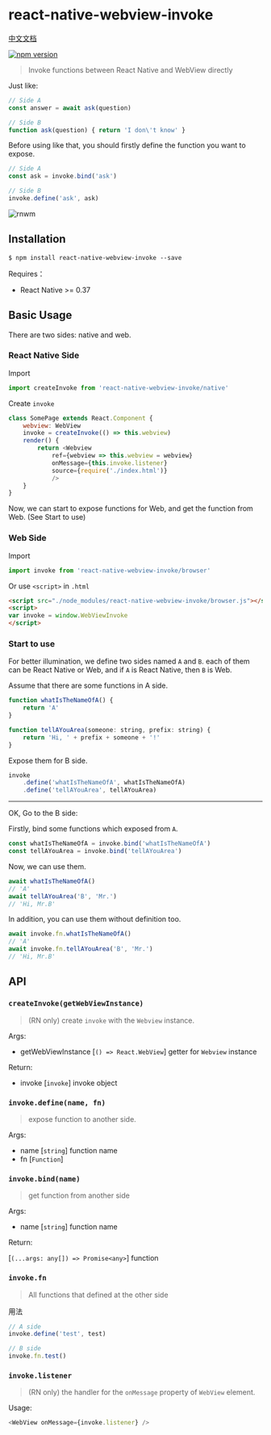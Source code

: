 # react-native-webview-invoke

[中文文档](https://github.com/pinqy520/react-native-webview-invoke/wiki/%E4%B8%AD%E6%96%87%E6%96%87%E6%A1%A3)

[![npm version](https://badge.fury.io/js/react-native-webview-invoke.svg)](https://badge.fury.io/js/react-native-webview-invoke)

> Invoke functions between React Native and WebView directly

Just like: 

``` javascript
// Side A
const answer = await ask(question) 

// Side B
function ask(question) { return 'I don\'t know' }
```

Before using like that, you should firstly define the function you want to expose.

``` javascript
// Side A
const ask = invoke.bind('ask')

// Side B
invoke.define('ask', ask)
```

![rnwm](https://cloud.githubusercontent.com/assets/5719833/20641896/1fb6431c-b43d-11e6-83ec-3fe78e49220f.gif)

## Installation

```
$ npm install react-native-webview-invoke --save
```

Requires：

- React Native >= 0.37

## Basic Usage

There are two sides: native and web.

### React Native Side

Import

``` javascript
import createInvoke from 'react-native-webview-invoke/native'
```

Create `invoke`

``` javascript
class SomePage extends React.Component {
    webview: WebView
    invoke = createInvoke(() => this.webview)
    render() {
        return <Webview
            ref={webview => this.webview = webview}
            onMessage={this.invoke.listener}
            source={require('./index.html')}
            />
    }
}
```

Now, we can start to expose functions for Web, and get the function from Web. (See Start to use)

### Web Side

Import

``` javascript
import invoke from 'react-native-webview-invoke/browser'
```

Or use `<script>` in `.html`

``` html
<script src="./node_modules/react-native-webview-invoke/browser.js"></script>
<script>
var invoke = window.WebViewInvoke
</script>
```

### Start to use

For better illumination, we define two sides named `A` and `B`. each of them can be React Native or Web, and if `A` is React Native, then `B` is Web.

Assume that there are some functions in A side.

``` javascript
function whatIsTheNameOfA() {
    return 'A'
}

function tellAYouArea(someone: string, prefix: string) {
    return 'Hi, ' + prefix + someone + '!'
}
```

Expose them for B side.

``` javascript
invoke
    .define('whatIsTheNameOfA', whatIsTheNameOfA)
    .define('tellAYouArea', tellAYouArea)
```

---

OK, Go to the B side:

Firstly, bind some functions which exposed from `A`.

``` javascript
const whatIsTheNameOfA = invoke.bind('whatIsTheNameOfA')
const tellAYouArea = invoke.bind('tellAYouArea')
```

Now, we can use them.

``` javascript
await whatIsTheNameOfA()
// 'A'
await tellAYouArea('B', 'Mr.')
// 'Hi, Mr.B'
```

In addition, you can use them without definition too.

``` javascript
await invoke.fn.whatIsTheNameOfA()
// 'A'
await invoke.fn.tellAYouArea('B', 'Mr.')
// 'Hi, Mr.B'
```

## API

### `createInvoke(getWebViewInstance)`

> (RN only) create `invoke` with the `Webview` instance.

Args:

- getWebViewInstance [`() => React.WebView`] getter for `Webview` instance

Return:

- invoke [`invoke`] invoke object

### `invoke.define(name, fn)`

> expose function to another side.

Args:

- name [`string`] function name
- fn [`Function`] 

### `invoke.bind(name)`

> get function from another side

Args:

- name [`string`] function name

Return:

[`(...args: any[]) => Promise<any>`] function


### `invoke.fn`

> All functions that defined at the other side

用法

``` javascript
// A side
invoke.define('test', test)

// B side
invoke.fn.test()
```


### `invoke.listener`

> (RN only) the handler for the `onMessage` property of `WebView` element.

Usage:

``` javascript
<WebView onMessage={invoke.listener} />
```




